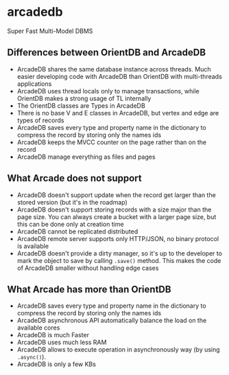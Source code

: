 # arcadedb
Super Fast Multi-Model DBMS

## Differences between OrientDB and ArcadeDB

- ArcadeDB shares the same database instance across threads. Much easier developing code with ArcadeDB than OrientDB with multi-threads applications
- ArcadeDB uses thread locals only to manage transactions, while OrientDB makes a strong usage of TL internally
- The OrientDB classes are Types in ArcadeDB
- There is no base V and E classes in ArcadeDB, but vertex and edge are types of records
- ArcadeDB saves every type and property name in the dictionary to compress the record by storing only the names ids
- ArcadeDB keeps the MVCC counter on the page rather than on the record
- ArcadeDB manage everything as files and pages

## What Arcade does not support

- ArcadeDB doesn't support update when the record get larger than the stored version (but it's in the roadmap)
- ArcadeDB doesn't support storing records with a size major than the page size. You can always create a bucket with a larger page size, but this can be done only at creation time
- ArcadeDB cannot be replicated distributed
- ArcadeDB remote server supports only HTTP/JSON, no binary protocol is available
- ArcadeDB doesn't provide a dirty manager, so it's up to the developer to mark the object to save by calling `.save()` method. This makes the code of ArcadeDB smaller without handling edge cases

## What Arcade has more than OrientDB

- ArcadeDB saves every type and property name in the dictionary to compress the record by storing only the names ids
- ArcadeDB asynchronous API automatically balance the load on the available cores
- ArcadeDB is much Faster
- ArcadeDB uses much less RAM
- ArcadeDB allows to execute operation in asynchronously way (by using `.async()`).
- ArcadeDB is only a few KBs
